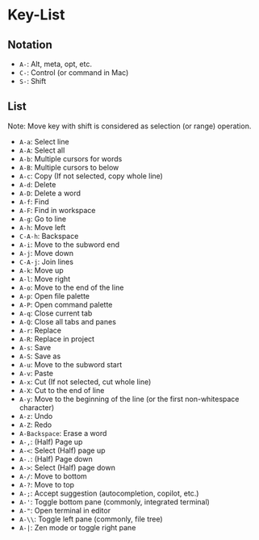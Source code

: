 # Key-List

## Notation

- `A-`: Alt, meta, opt, etc.
- `C-`: Control (or command in Mac)
- `S-`: Shift

## List

Note: Move key with shift is considered as selection (or range) operation.

- `A-a`: Select line
- `A-A`: Select all
- `A-b`: Multiple cursors for words
- `A-B`: Multiple cursors to below
- `A-c`: Copy (If not selected, copy whole line)
- `A-d`: Delete
- `A-D`: Delete a word
- `A-f`: Find
- `A-F`: Find in workspace
- `A-g`: Go to line
- `A-h`: Move left
- `C-A-h`: Backspace
- `A-i`: Move to the subword end
- `A-j`: Move down
- `C-A-j`: Join lines
- `A-k`: Move up
- `A-l`: Move right
- `A-o`: Move to the end of the line
- `A-p`: Open file palette
- `A-P`: Open command palette
- `A-q`: Close current tab
- `A-Q`: Close all tabs and panes
- `A-r`: Replace
- `A-R`: Replace in project
- `A-s`: Save
- `A-S`: Save as
- `A-u`: Move to the subword start
- `A-v`: Paste
- `A-x`: Cut (If not selected, cut whole line)
- `A-X`: Cut to the end of line
- `A-y`: Move to the beginning of the line (or the first non-whitespace character)
- `A-z`: Undo
- `A-Z`: Redo
- `A-Backspace`: Erase a word
- `A-,`: (Half) Page up
- `A-<`: Select (Half) page up
- `A-.`: (Half) Page down
- `A->`: Select (Half) page down
- `A-/`: Move to bottom
- `A-?`: Move to top
- `A-;`: Accept suggestion (autocompletion, copilot, etc.)
- `A-'`: Toggle bottom pane (commonly, integrated terminal)
- `A-"`: Open terminal in editor
- `A-\\`: Toggle left pane (commonly, file tree)
- `A-|`: Zen mode or toggle right pane
